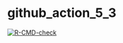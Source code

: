 # github_action_5_3
<!-- badges: start -->
  [![R-CMD-check](https://github.com/go990311/github_action_5_3/actions/workflows/R-CMD-check.yaml/badge.svg)](https://github.com/go990311/github_action_5_3/actions/workflows/R-CMD-check.yaml)
  <!-- badges: end -->
